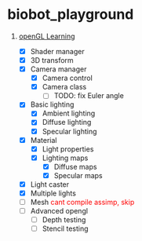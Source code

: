 # biobot_playground

1. [openGL Learning](https://github.com/Biobots/biobot_playground/tree/master/opengl)

    - [x] Shader manager
    - [x] 3D transform
    - [x] Camera manager
      - [x] Camera control
      - [x] Camera class
        - [ ] TODO: fix Euler angle
    - [x] Basic lighting
      - [x] Ambient lighting
      - [x] Diffuse lighting
      - [x] Specular lighting
    - [x] Material
      - [x] Light properties
      - [x] Lighting maps
        - [x] Diffuse maps
        - [x] Specular maps
    - [x] Light caster
    - [x] Multiple lights
    - [ ] Mesh <font color = red>cant compile assimp, skip</font>
    - [ ] Advanced opengl
        - [ ] Depth testing
        - [ ] Stencil testing
